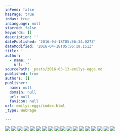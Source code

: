 ```yaml
---
inFeed: false
hasPage: true
inNav: true
inLanguage: null
starred: false
keywords: []
description: ''
datePublished: '2016-04-18T05:56:34.027Z'
dateModified: '2016-04-18T05:56:18.151Z'
title: ''
author:
  - name: ''
    url: ''
sourcePath: _posts/2016-03-13-emilys-eggs.md
published: true
authors: []
publisher:
  name: null
  domain: null
  url: null
  favicon: null
url: emilys-eggs/index.html
_type: WebPage

---
```

![](https://s3-us-west-2.amazonaws.com/the-grid-img/p/7038876427ddc3e2a3ef910a35e311bbdf71722a.jpg)
![](https://s3-us-west-2.amazonaws.com/the-grid-img/p/d79fe0f66b27616ff37995d31bcb7e9f081e50f7.jpg)
![](https://s3-us-west-2.amazonaws.com/the-grid-img/p/2ed19709af6a4f7f3979722738fc08fb67d9a3aa.jpg)
![](https://s3-us-west-2.amazonaws.com/the-grid-img/p/e62373e22afd38285c4d803a3b6568bd653e7afc.jpg)
![](https://s3-us-west-2.amazonaws.com/the-grid-img/p/a0eb04df7a9fb87fa28941680dbda71abb58a73b.jpg)
![](https://the-grid-user-content.s3-us-west-2.amazonaws.com/b3afe4a2-d02a-46fa-aab2-bed45556a6a0.jpg)
![](https://the-grid-user-content.s3-us-west-2.amazonaws.com/f0a7ca7d-7e69-4200-a166-80144bd54a86.jpg)
![](https://the-grid-user-content.s3-us-west-2.amazonaws.com/841b1120-2b72-48fc-85f6-446f46e119a5.jpg)
![](https://s3-us-west-2.amazonaws.com/the-grid-img/p/7abcd8b27f8841a3cfae5079aa8b6b475ad09e7f.jpg)
![](https://the-grid-user-content.s3-us-west-2.amazonaws.com/b78b9b60-476f-4dc2-86db-7b49b1cd47c2.jpg)
![](https://the-grid-user-content.s3-us-west-2.amazonaws.com/b4e996b4-b8df-4f47-aa2f-78d9e1aae7b9.jpg)
![](https://the-grid-user-content.s3-us-west-2.amazonaws.com/10cea380-f3ce-4159-8d9e-711d9746e191.jpg)
![](https://the-grid-user-content.s3-us-west-2.amazonaws.com/40a7c065-2190-47bf-85ad-e4e9c838038e.jpg)
![](https://s3-us-west-2.amazonaws.com/the-grid-img/p/1b6a54c18ab41b948b5b09b2c3d365e8d40c5dd4.jpg)
![](https://s3-us-west-2.amazonaws.com/the-grid-img/p/5bceb481e2a8536f11473061e5ed30182780fed6.jpg)
![](https://the-grid-user-content.s3-us-west-2.amazonaws.com/dc840cbe-a318-4f66-9bd2-02ef260cb24d.jpg)
![](https://the-grid-user-content.s3-us-west-2.amazonaws.com/2865b2c0-884e-454d-8203-fd6a03236e85.jpg)
![](https://the-grid-user-content.s3-us-west-2.amazonaws.com/8b14aa06-9419-4f0a-aec5-ad5c5dbff9a4.jpg)